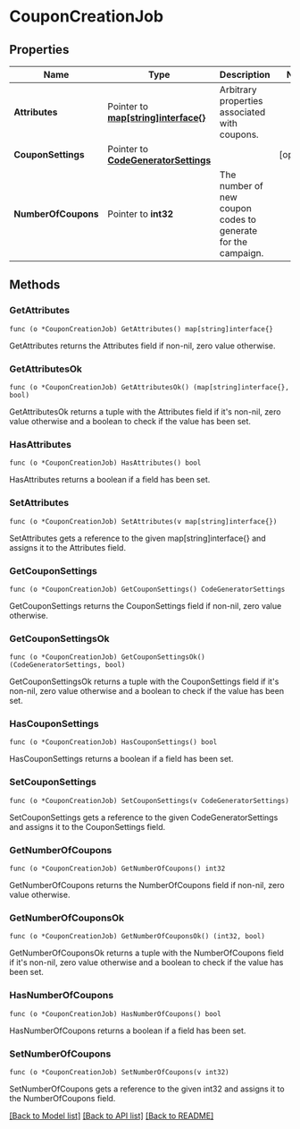 # CouponCreationJob

## Properties

Name | Type | Description | Notes
------------ | ------------- | ------------- | -------------
**Attributes** | Pointer to [**map[string]interface{}**](.md) | Arbitrary properties associated with coupons. | 
**CouponSettings** | Pointer to [**CodeGeneratorSettings**](CodeGeneratorSettings.md) |  | [optional] 
**NumberOfCoupons** | Pointer to **int32** | The number of new coupon codes to generate for the campaign. | 

## Methods

### GetAttributes

`func (o *CouponCreationJob) GetAttributes() map[string]interface{}`

GetAttributes returns the Attributes field if non-nil, zero value otherwise.

### GetAttributesOk

`func (o *CouponCreationJob) GetAttributesOk() (map[string]interface{}, bool)`

GetAttributesOk returns a tuple with the Attributes field if it's non-nil, zero value otherwise
and a boolean to check if the value has been set.

### HasAttributes

`func (o *CouponCreationJob) HasAttributes() bool`

HasAttributes returns a boolean if a field has been set.

### SetAttributes

`func (o *CouponCreationJob) SetAttributes(v map[string]interface{})`

SetAttributes gets a reference to the given map[string]interface{} and assigns it to the Attributes field.

### GetCouponSettings

`func (o *CouponCreationJob) GetCouponSettings() CodeGeneratorSettings`

GetCouponSettings returns the CouponSettings field if non-nil, zero value otherwise.

### GetCouponSettingsOk

`func (o *CouponCreationJob) GetCouponSettingsOk() (CodeGeneratorSettings, bool)`

GetCouponSettingsOk returns a tuple with the CouponSettings field if it's non-nil, zero value otherwise
and a boolean to check if the value has been set.

### HasCouponSettings

`func (o *CouponCreationJob) HasCouponSettings() bool`

HasCouponSettings returns a boolean if a field has been set.

### SetCouponSettings

`func (o *CouponCreationJob) SetCouponSettings(v CodeGeneratorSettings)`

SetCouponSettings gets a reference to the given CodeGeneratorSettings and assigns it to the CouponSettings field.

### GetNumberOfCoupons

`func (o *CouponCreationJob) GetNumberOfCoupons() int32`

GetNumberOfCoupons returns the NumberOfCoupons field if non-nil, zero value otherwise.

### GetNumberOfCouponsOk

`func (o *CouponCreationJob) GetNumberOfCouponsOk() (int32, bool)`

GetNumberOfCouponsOk returns a tuple with the NumberOfCoupons field if it's non-nil, zero value otherwise
and a boolean to check if the value has been set.

### HasNumberOfCoupons

`func (o *CouponCreationJob) HasNumberOfCoupons() bool`

HasNumberOfCoupons returns a boolean if a field has been set.

### SetNumberOfCoupons

`func (o *CouponCreationJob) SetNumberOfCoupons(v int32)`

SetNumberOfCoupons gets a reference to the given int32 and assigns it to the NumberOfCoupons field.


[[Back to Model list]](../README.md#documentation-for-models) [[Back to API list]](../README.md#documentation-for-api-endpoints) [[Back to README]](../README.md)


